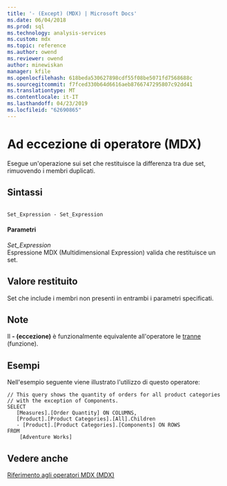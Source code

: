 ```yaml
---
title: '- (Except) (MDX) | Microsoft Docs'
ms.date: 06/04/2018
ms.prod: sql
ms.technology: analysis-services
ms.custom: mdx
ms.topic: reference
ms.author: owend
ms.reviewer: owend
author: minewiskan
manager: kfile
ms.openlocfilehash: 618beda530627898cdf55f08be5071fd7568688c
ms.sourcegitcommit: f7fced330b64d6616aeb8766747295807c92dd41
ms.translationtype: MT
ms.contentlocale: it-IT
ms.lasthandoff: 04/23/2019
ms.locfileid: "62690865"
---
```

# <a name="except-mdx-operator"></a>Ad eccezione di operatore (MDX)


  Esegue un'operazione sui set che restituisce la differenza tra due set, rimuovendo i membri duplicati.  
  
## <a name="syntax"></a>Sintassi  
  
```  
  
Set_Expression - Set_Expression  
```  
  
#### <a name="parameters"></a>Parametri  
 *Set_Expression*  
 Espressione MDX (Multidimensional Expression) valida che restituisce un set.  
  
## <a name="return-value"></a>Valore restituito  
 Set che include i membri non presenti in entrambi i parametri specificati.  
  
## <a name="remarks"></a>Note  
 Il **- (eccezione)** è funzionalmente equivalente all'operatore le [tranne](../mdx/except-mdx-function.md) (funzione).  
  
## <a name="examples"></a>Esempi  
 Nell'esempio seguente viene illustrato l'utilizzo di questo operatore:  
  
```  
// This query shows the quantity of orders for all product categories  
// with the exception of Components.  
SELECT   
   [Measures].[Order Quantity] ON COLUMNS,  
   [Product].[Product Categories].[All].Children   
   - [Product].[Product Categories].[Components] ON ROWS  
FROM  
    [Adventure Works]  
```  
  
## <a name="see-also"></a>Vedere anche  
 [Riferimento agli operatori MDX &#40;MDX&#41;](../mdx/mdx-operator-reference-mdx.md)  
  
  

